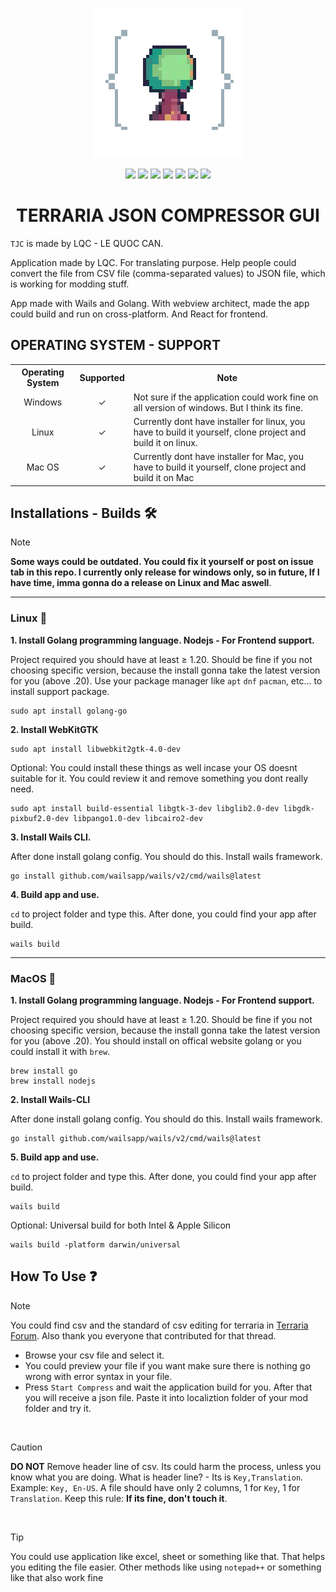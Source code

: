 
<p align=center>
  <img src="https://github.com/LQCpaka/terraria-json-compressor-gui/blob/main/frontend/public/images/terria-icon-logo.png"/>
  <p align="center">

  <img src="https://img.shields.io/badge/Lisence-MIT-white">
  <img src="https://img.shields.io/badge/Author-LQC-yellow">
  <img src="https://img.shields.io/badge/JSON-CSV-blue">
  <img src="https://img.shields.io/badge/Vietnam-⭐_Vietnamese-red">
  <img src="https://img.shields.io/badge/Language-Golang-blue">
  <img src="https://img.shields.io/badge/Application-GUI-blue">
  <img src="https://img.shields.io/badge/Terraria-JSON-red">

</p>
  <h1 align="center">TERRARIA JSON COMPRESSOR GUI</h1>
<p>
  



```TJC``` is made by LQC - LE QUOC CAN.

Application made by LQC. For translating purpose. Help people could convert the file from CSV file (comma-separated values) to JSON file, which is working for modding stuff.

App made with Wails and Golang. With webview architect, made the app could build and run on cross-platform. And React for frontend.

## OPERATING SYSTEM - SUPPORT
<table>
  <tr>
    <th>Operating System</th>
    <th>Supported</th>
    <th>Note</th>
  </tr>
  <tr>
    <td align=center>Windows</td>
    <td align=center>✓</td>
    <td >Not sure if the application could work fine on all version of windows. But I think its fine.</td>
  </tr>
  <tr>
    <td align=center>Linux</td>
    <td align=center>✓</td>
    <td >Currently dont have installer for linux, you have to build it yourself, clone project and build it on linux.</td>
  </tr>
  <tr>
    <td align=center>Mac OS</td>
    <td align=center>✓</td>
    <td >Currently dont have installer for Mac, you have to build it yourself, clone project and build it on Mac</td>
  </tr>
</table>

## Installations - Builds 🛠️

> [!NOTE]
> **Some ways could be outdated. You could fix it yourself or post on issue tab in this repo. I currently only release for windows only, so in future, If I have time, imma gonna do a release on Linux and Mac aswell**.

___

### Linux 🐧

**1. Install Golang programming language. Nodejs - For Frontend support.**

Project required you should have at least ≥ 1.20. Should be fine if you not choosing specific version, because the install gonna take the latest version for you (above .20). Use your package manager like ```apt``` ```dnf``` ```pacman```, etc... to install support package.

```
sudo apt install golang-go
```

**2. Install WebKitGTK**

```
sudo apt install libwebkit2gtk-4.0-dev
```

Optional: You could install these things as well incase your OS doesnt suitable for it. You could review it and remove something you dont really need.

```
sudo apt install build-essential libgtk-3-dev libglib2.0-dev libgdk-pixbuf2.0-dev libpango1.0-dev libcairo2-dev
```

**3. Install Wails CLI.**

After done install golang config. You should do this. Install wails framework.

```
go install github.com/wailsapp/wails/v2/cmd/wails@latest
```

**4. Build app and use.**

```cd``` to project folder and type this. After done, you could find your app after build.

```
wails build
```
___
### MacOS 🍎

**1. Install Golang programming language. Nodejs - For Frontend support.**

Project required you should have at least ≥ 1.20. Should be fine if you not choosing specific version, because the install gonna take the latest version for you (above .20). You should install on offical website golang or you could install it with ```brew```.

```
brew install go
brew install nodejs
```

**2. Install Wails-CLI**

After done install golang config. You should do this. Install wails framework.

```
go install github.com/wailsapp/wails/v2/cmd/wails@latest
```

**5. Build app and use.**

```cd``` to project folder and type this. After done, you could find your app after build.

```
wails build
```
Optional: Universal build for both Intel & Apple Silicon
```
wails build -platform darwin/universal
```
## How To Use ❓

> [!NOTE]
> You could find csv and the standard of csv editing for terraria in [Terraria Forum](https://forums.terraria.org/index.php?threads/the-ultimate-guide-to-content-creation-and-use-for-the-terraria-workshop.100652/#languagepack). Also thank you everyone that contributed for that thread.

- Browse your csv file and select it.
- You could preview your file if you want make sure there is nothing go wrong with error syntax in your file.
- Press ```Start Compress``` and wait the application build for you. After that you will receive a json file. Paste it into localiztion folder of your mod folder and try it.
<br>

> [!CAUTION]
> **DO NOT** Remove header line of csv. Its could harm the process, unless you know what you are doing. What is header line? - Its is ```Key,Translation```. Example: ```Key, En-US```. A file should have only 2 columns, 1 for ```Key```, 1 for ```Translation```. Keep this rule: **If its fine, don't touch it**.

<br>

> [!TIP]
> You could use application like excel, sheet or something like that. That helps you editing the file easier. Other methods like using ```notepad++``` or something like that also work fine
